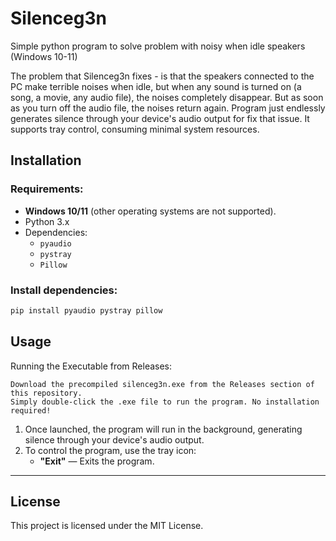 # Silenceg3n

Simple python program to solve problem with noisy when idle speakers (Windows 10-11)

The problem that Silenceg3n fixes - is that the speakers connected to the PC make terrible noises when idle, but when any sound is turned on (a song, a movie, any audio file), the noises completely disappear. But as soon as you turn off the audio file, the noises return again. Program just endlessly generates silence through your device's audio output for fix that issue. It supports tray control, consuming minimal system resources.

## Installation

### Requirements:
- **Windows 10/11** (other operating systems are not supported).
- Python 3.x
- Dependencies:
  - `pyaudio`
  - `pystray`
  - `Pillow`

### Install dependencies:
```bash
pip install pyaudio pystray pillow
```

## Usage

Running the Executable from Releases:

    Download the precompiled silenceg3n.exe from the Releases section of this repository.
    Simply double-click the .exe file to run the program. No installation required!

1. Once launched, the program will run in the background, generating silence through your device's audio output.
2. To control the program, use the tray icon:
   - **"Exit"** — Exits the program.

---

## License

This project is licensed under the MIT License.

